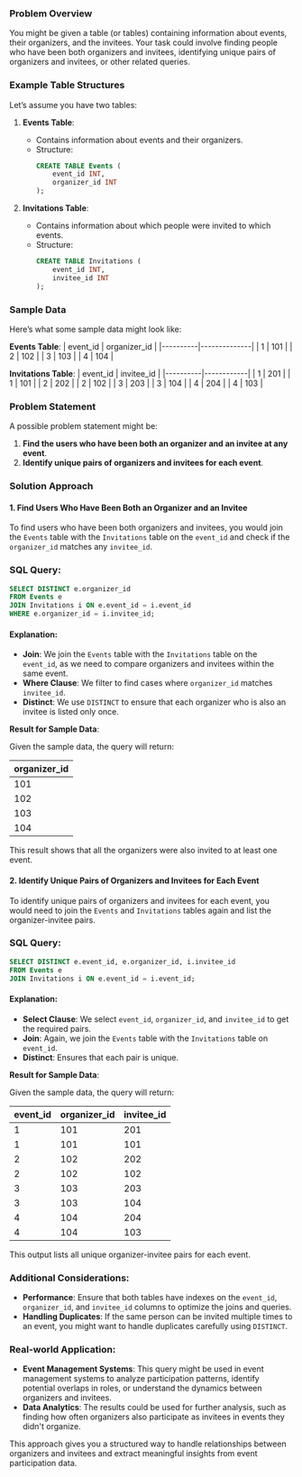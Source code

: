 
### Problem Overview

You might be given a table (or tables) containing information about events, their organizers, and the invitees. Your task could involve finding people who have been both organizers and invitees, identifying unique pairs of organizers and invitees, or other related queries.

### Example Table Structures

Let’s assume you have two tables:

1. **Events Table**:
   - Contains information about events and their organizers.
   - Structure:
     ```sql
     CREATE TABLE Events (
         event_id INT,
         organizer_id INT
     );
     ```

2. **Invitations Table**:
   - Contains information about which people were invited to which events.
   - Structure:
     ```sql
     CREATE TABLE Invitations (
         event_id INT,
         invitee_id INT
     );
     ```

### Sample Data

Here’s what some sample data might look like:

**Events Table**:
| event_id | organizer_id |
|----------|--------------|
| 1        | 101          |
| 2        | 102          |
| 3        | 103          |
| 4        | 104          |

**Invitations Table**:
| event_id | invitee_id |
|----------|------------|
| 1        | 201        |
| 1        | 101        |
| 2        | 202        |
| 2        | 102        |
| 3        | 203        |
| 3        | 104        |
| 4        | 204        |
| 4        | 103        |

### Problem Statement

A possible problem statement might be:

1. **Find the users who have been both an organizer and an invitee at any event**.
2. **Identify unique pairs of organizers and invitees for each event**.

### Solution Approach

#### 1. **Find Users Who Have Been Both an Organizer and an Invitee**

To find users who have been both organizers and invitees, you would join the `Events` table with the `Invitations` table on the `event_id` and check if the `organizer_id` matches any `invitee_id`.

### SQL Query:

```sql
SELECT DISTINCT e.organizer_id
FROM Events e
JOIN Invitations i ON e.event_id = i.event_id
WHERE e.organizer_id = i.invitee_id;
```

#### Explanation:

- **Join**: We join the `Events` table with the `Invitations` table on the `event_id`, as we need to compare organizers and invitees within the same event.
- **Where Clause**: We filter to find cases where `organizer_id` matches `invitee_id`.
- **Distinct**: We use `DISTINCT` to ensure that each organizer who is also an invitee is listed only once.

**Result for Sample Data**:

Given the sample data, the query will return:

| organizer_id |
|--------------|
| 101          |
| 102          |
| 103          |
| 104          |

This result shows that all the organizers were also invited to at least one event.

#### 2. **Identify Unique Pairs of Organizers and Invitees for Each Event**

To identify unique pairs of organizers and invitees for each event, you would need to join the `Events` and `Invitations` tables again and list the organizer-invitee pairs.

### SQL Query:

```sql
SELECT DISTINCT e.event_id, e.organizer_id, i.invitee_id
FROM Events e
JOIN Invitations i ON e.event_id = i.event_id;
```

#### Explanation:

- **Select Clause**: We select `event_id`, `organizer_id`, and `invitee_id` to get the required pairs.
- **Join**: Again, we join the `Events` table with the `Invitations` table on `event_id`.
- **Distinct**: Ensures that each pair is unique.

**Result for Sample Data**:

Given the sample data, the query will return:

| event_id | organizer_id | invitee_id |
|----------|--------------|------------|
| 1        | 101          | 201        |
| 1        | 101          | 101        |
| 2        | 102          | 202        |
| 2        | 102          | 102        |
| 3        | 103          | 203        |
| 3        | 103          | 104        |
| 4        | 104          | 204        |
| 4        | 104          | 103        |

This output lists all unique organizer-invitee pairs for each event.

### Additional Considerations:

- **Performance**: Ensure that both tables have indexes on the `event_id`, `organizer_id`, and `invitee_id` columns to optimize the joins and queries.
- **Handling Duplicates**: If the same person can be invited multiple times to an event, you might want to handle duplicates carefully using `DISTINCT`.

### Real-world Application:
- **Event Management Systems**: This query might be used in event management systems to analyze participation patterns, identify potential overlaps in roles, or understand the dynamics between organizers and invitees.
- **Data Analytics**: The results could be used for further analysis, such as finding how often organizers also participate as invitees in events they didn't organize.

This approach gives you a structured way to handle relationships between organizers and invitees and extract meaningful insights from event participation data.